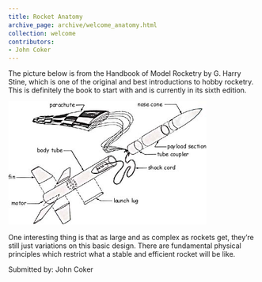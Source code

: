 ```yaml
---
title: Rocket Anatomy
archive_page: archive/welcome_anatomy.html
collection: welcome
contributors:
- John Coker
---
```

The picture below is from the Handbook of Model Rocketry by G. Harry Stine, which is one of the original and best introductions to hobby rocketry. This is definitely the book to start with and is currently in its sixth edition.

![](/images/rocketparts.jpg)

One interesting thing is that as large and as complex as rockets get, they’re still just variations on this basic design. There are fundamental physical principles which restrict what a stable and efficient rocket will be like.

Submitted by: John Coker
